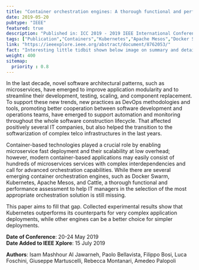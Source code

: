 ```yaml
---
title: "Container orchestration engines: A thorough functional and performance comparison"
date: 2019-05-20
pubtype: "IEEE"
featured: true
description: "Published in: ICC 2019 - 2019 IEEE International Conference on Communications (ICC)"
tags: ["Publication","Containers","Kubernetes","Apache Mesos","Docker Swarm","Rancher"]
link: "https://ieeexplore.ieee.org/abstract/document/8762053/"
fact: "Interesting little tidbit shown below image on summary and detail page"
weight: 400
sitemap:
  priority : 0.8
---
```


In the last decade, novel software architectural patterns, such as microservices, have emerged to improve application modularity and to streamline their development, testing, scaling, and component replacement. To support these new trends, new practices as DevOps methodologies and tools, promoting better cooperation between software development and operations teams, have emerged to support automation and monitoring throughout the whole software construction lifecycle. That affected positively several IT companies, but also helped the transition to the softwarization of complex telco infrastructures in the last years. 

Container-based technologies played a crucial role by enabling microservice fast deployment and their scalability at low overhead; however, modern container-based applications may easily consist of hundreds of microservices services with complex interdependencies and call for advanced orchestration capabilities. While there are several emerging container orchestration engines, such as Docker Swarm, Kubernetes, Apache Mesos, and Cattle, a thorough functional and performance assessment to help IT managers in the selection of the most appropriate orchestration solution is still missing. 

This paper aims to fill that gap. Collected experimental results show that Kubernetes outperforms its counterparts for very complex application deployments, while other engines can be a better choice for simpler deployments.

**Date of Conference**: 20-24 May 2019
<br/>
**Date Added to IEEE Xplore**: 15 July 2019

**Authors**: Isam Mashhour Al Jawarneh, Paolo Bellavista, Filippo Bosi, Luca Foschini, Giuseppe Martuscelli, Rebecca Montanari, Amedeo Palopoli
